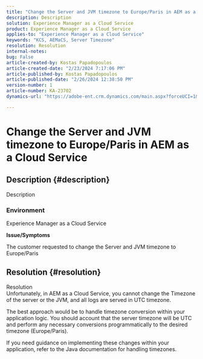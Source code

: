 ```yaml
---
title: "Change the Server and JVM timezone to Europe/Paris in AEM as a Cloud Service"
description: Description
solution: Experience Manager as a Cloud Service
product: Experience Manager as a Cloud Service
applies-to: "Experience Manager as a Cloud Service"
keywords: "KCS, AEMaCS, Server Timezone"
resolution: Resolution
internal-notes: 
bug: False
article-created-by: Kostas Papadopoulos
article-created-date: "2/23/2024 7:17:06 PM"
article-published-by: Kostas Papadopoulos
article-published-date: "2/26/2024 12:38:50 PM"
version-number: 1
article-number: KA-23702
dynamics-url: "https://adobe-ent.crm.dynamics.com/main.aspx?forceUCI=1&pagetype=entityrecord&etn=knowledgearticle&id=70e1851c-80d2-ee11-9079-6045bd006c82"

---
```

# Change the Server and JVM timezone to Europe/Paris in AEM as a Cloud Service

## Description {#description}

Description<br>

### <b>Environment</b>


Experience Manager as a Cloud Service

<b>Issue/Symptoms</b>

The customer requested to change the Server and JVM timezone to Europe/Paris


## Resolution {#resolution}

Resolution<br>
Unfortunately, in AEM as a Cloud Service, you cannot change the Timezone of the server or the JVM, and all logs are served in UTC timezone.

The best approach would be to handle timezone conversion within your application logic. You should account that the server timezone will be UTC and perform any necessary conversions programmatically to the desired timezone (Europe/Paris).

If you need guidance on implementing these changes within your application, refer to the Java documentation for handling timezones.
